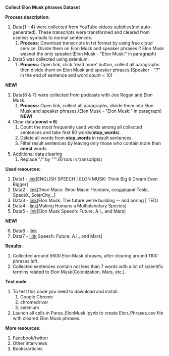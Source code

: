 **Collect Elon Musk phrases Dataset**

**Process description:**
1. Data{1 - 4} were collected from YouTube videos subtitles(not auto-generated). These transcripts were transformed and cleared from useless symbols to normal sentences.
	1. **Process:** Download transcripts in txt format by using free cloud service. Divide them on Elon Musk and speaker phrases if Elon Musk wasnot the only speaker.(Elon Musk - "Elon Musk:" in paragraph)
2. Data5 was collected using selenium. 
	1. **Process:** Open link, click 'read more' button, collect all paragraphs then divide them on Elon Musk and speaker phrases.(Speaker - "?" in the end of sentence and word count < 10)

**NEW!**

3. Data{6 & 7} were collected from podcasts with Joe Rogan and Elon Musk. 
	1. **Process:** Open link, collect all paragraphs, divide them into Elon Musk and speaker phrases.(Elon Musk - "Elon Musk:" in paragraph)
**NEW!**
4. Clear data(__const = 6__)
	1. Count the most frequently used words among all collected sentences and take first 80 words(**stop_words**).
	2. Delete all words from **stop_words** in result sentences.
	3. Filter result sentences by leaving only those who contain more than __const__ words.
5. Additional data clearing
	1. Replace "/" by "'".(Errors in transcripts)

**Used resources:**
1. Data1 - [link](https://www.youtube.com/watch?v=BDIRabVP24o)[ENGLISH SPEECH | ELON MUSK: Think Big & Dream Even Bigger]
2. Data2 - [link](https://www.youtube.com/watch?v=IgKWPdJWuBQ&t=21s)[Элон Маск: Элон Маск: Человек, создавший Tesla, SpaceX, SolarCity...]
3. Data3 - [link](https://www.youtube.com/watch?v=zIwLWfaAg-8)[Elon Musk: The future we're building -- and boring | TED]
4. Data4 - [link](https://www.youtube.com/watch?v=H7Uyfqi_TE8)[Making Humans a Multiplanetary Species]
5. Data5 - [link](https://www.englishspeecheschannel.com/english-speeches/elon-musk-speech/)[Elon Musk Speech: Future, A.I., and Mars]

**NEW!** 

6. Data6 - [link](https://www.rev.com/blog/transcripts/joe-rogan-elon-musk-podcast-transcript-may-7-2020)
7. Data7 - [link](https://sonix.ai/resources/full-transcript-joe-rogan-experience-elon-musk/)
Speech: Future, A.I., and Mars]


**Results:**
1. Collected around 5600 Elon Mask phrases, after clearing around 1100 phrases left.
2. Collected sentences contain not less than 7 words with a lot of scientific termins related to Elon Musk(Colonization, Mars, etc.).

**Test code**
1. To test this code you need to download and install:
	1. Google Chrome
	2. chromedriver
	3. selenium
2. Launch all cells in Parse_ElonMusk.ipynb to create Elon_Phrases.csv file with cleared Elon Musk phrases.

**More resources:**
1. Facebook/twitter
2. Other interviews
3. Books/articles
